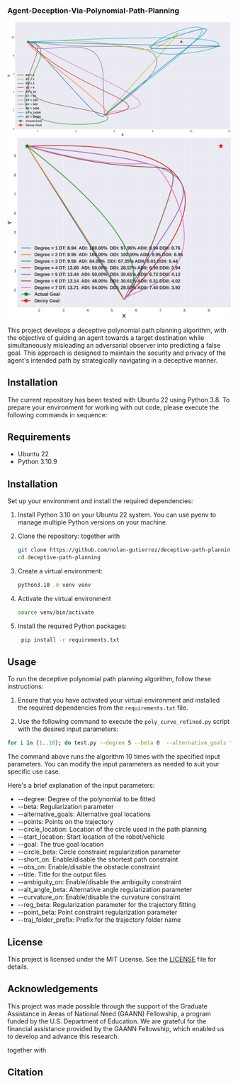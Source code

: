 ### Agent-Deception-Via-Polynomial-Path-Planning

![alt text 1](images/circle_trajectories.png) ![alt text 2](images/degree_trajectories.png)

This project develops a deceptive polynomial path planning algorithm, with the objective of guiding an agent towards a target destination while simultaneously misleading an adversarial observer into predicting a false goal. This approach is designed to maintain the security and privacy of the agent's intended path by strategically navigating in a deceptive manner.
## Installation
The current repository has been tested with Ubuntu 22 using Python 3.8. To
prepare your environment for working with out code, please execute the following
commands in sequence:


## Requirements

- Ubuntu 22
- Python 3.10.9

## Installation

Set up your environment and install the required dependencies:

1. Install Python 3.10 on your Ubuntu 22 system. You can use pyenv to manage multiple Python versions on your machine.

2. Clone the repository:
together with 
   ```bash
   git clone https://github.com/nolan-gutierrez/deceptive-path-planning.git
   cd deceptive-path-planning
   ```


3. Create a virtual environment:

   ```bash
   python3.10 -m venv venv
   ```
   
4. Activate the virtual environment
   ```bash
   source venv/bin/activate
   ```
5. Install the required Python packages:
   ```bash
    pip install -r requirements.txt
   ```


## Usage

To run the deceptive polynomial path planning algorithm, follow these instructions:

1. Ensure that you have activated your virtual environment and installed the required dependencies from the `requirements.txt` file.

2. Use the following command to execute the `poly_curve_refined.py` script with the desired input parameters:

```bash
for i in {1..10}; do test.py --degree 5 --beta 0  --alternative_goals "[[9.5,9.5]]" --points "[[9.5,9.5]]" --circle_location "(7,-8)" --start_location [5.5,1.5] --goal [1.5,9.5] --circle_beta 100   --short_on --obs_on  --title "Exg_Align_Coeff_Dist_Smooth_\$i"  --ambiguity_on --alt_angle_beta 1000  --curvature_on  --reg_beta 100000  --traj_folder_prefix ablation_; done
```
The command above runs the algorithm 10 times with the specified input parameters. You can modify the input parameters as needed to suit your specific use case.

Here's a brief explanation of the input parameters:

- --degree: Degree of the polynomial to be fitted
- --beta: Regularization parameter
- --alternative_goals: Alternative goal locations
- --points: Points on the trajectory
- --circle_location: Location of the circle used in the path planning
- --start_location: Start location of the robot/vehicle
- --goal: The true goal location
- --circle_beta: Circle constraint regularization parameter
- --short_on: Enable/disable the shortest path constraint
- --obs_on: Enable/disable the obstacle constraint
- --title: Title for the output files
- --ambiguity_on: Enable/disable the ambiguity constraint
- --alt_angle_beta: Alternative angle regularization parameter
- --curvature_on: Enable/disable the curvature constraint
- --reg_beta: Regularization parameter for the trajectory fitting
- --point_beta: Point constraint regularization parameter
- --traj_folder_prefix: Prefix for the trajectory folder name



## License

This project is licensed under the MIT License. See the [LICENSE](LICENSE) file for details.


## Acknowledgements

This project was made possible through the support of the Graduate Assistance in Areas of National Need (GAANN) Fellowship, a program funded by the U.S. Department of Education. We are grateful for the financial assistance provided by the GAANN Fellowship, which enabled us to develop and advance this research.

together with 

## Citation
